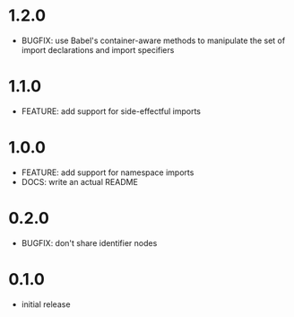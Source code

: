 # 1.2.0

- BUGFIX: use Babel's container-aware methods to manipulate the set of import declarations and import specifiers

# 1.1.0

- FEATURE: add support for side-effectful imports

# 1.0.0

- FEATURE: add support for namespace imports
- DOCS: write an actual README

# 0.2.0

- BUGFIX: don't share identifier nodes

# 0.1.0

- initial release
